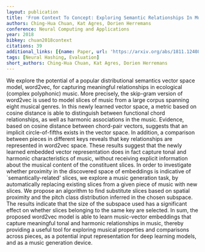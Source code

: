 ```yaml
---
layout: publication
title: 'From Context To Concept: Exploring Semantic Relationships In Music With Word2vec'
authors: Ching-Hua Chuan, Kat Agres, Dorien Herremans
conference: Neural Computing and Applications
year: 2018
bibkey: chuan2018context
citations: 39
additional_links: [{name: Paper, url: 'https://arxiv.org/abs/1811.12408'}]
tags: [Neural Hashing, Evaluation]
short_authors: Ching-Hua Chuan, Kat Agres, Dorien Herremans
---
```

We explore the potential of a popular distributional semantics vector space
model, word2vec, for capturing meaningful relationships in ecological (complex
polyphonic) music. More precisely, the skip-gram version of word2vec is used to
model slices of music from a large corpus spanning eight musical genres. In
this newly learned vector space, a metric based on cosine distance is able to
distinguish between functional chord relationships, as well as harmonic
associations in the music. Evidence, based on cosine distance between
chord-pair vectors, suggests that an implicit circle-of-fifths exists in the
vector space. In addition, a comparison between pieces in different keys
reveals that key relationships are represented in word2vec space. These results
suggest that the newly learned embedded vector representation does in fact
capture tonal and harmonic characteristics of music, without receiving explicit
information about the musical content of the constituent slices. In order to
investigate whether proximity in the discovered space of embeddings is
indicative of `semantically-related' slices, we explore a music generation
task, by automatically replacing existing slices from a given piece of music
with new slices. We propose an algorithm to find substitute slices based on
spatial proximity and the pitch class distribution inferred in the chosen
subspace. The results indicate that the size of the subspace used has a
significant effect on whether slices belonging to the same key are selected. In
sum, the proposed word2vec model is able to learn music-vector embeddings that
capture meaningful tonal and harmonic relationships in music, thereby providing
a useful tool for exploring musical properties and comparisons across pieces,
as a potential input representation for deep learning models, and as a music
generation device.